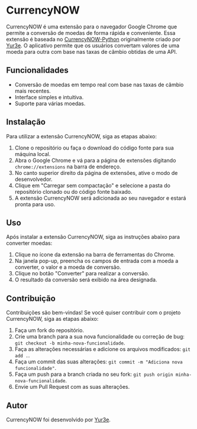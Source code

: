 # CurrencyNOW

CurrencyNOW é uma extensão para o navegador Google Chrome que permite a conversão de moedas de forma rápida e conveniente. Essa extensão é baseada no [CurrencyNOW-Python](https://github.com/Yur3e/CurrencyNOW-Python) originalmente criado por [Yur3e](https://github.com/Yur3e). O aplicativo permite que os usuários convertam valores de uma moeda para outra com base nas taxas de câmbio obtidas de uma API.



## Funcionalidades

- Conversão de moedas em tempo real com base nas taxas de câmbio mais recentes.
- Interface simples e intuitiva.
- Suporte para várias moedas.

## Instalação

Para utilizar a extensão CurrencyNOW, siga as etapas abaixo:

1. Clone o repositório ou faça o download do código fonte para sua máquina local.
2. Abra o Google Chrome e vá para a página de extensões digitando `chrome://extensions` na barra de endereço.
3. No canto superior direito da página de extensões, ative o modo de desenvolvedor.
4. Clique em "Carregar sem compactação" e selecione a pasta do repositório clonado ou do código fonte baixado.
5. A extensão CurrencyNOW será adicionada ao seu navegador e estará pronta para uso.

## Uso

Após instalar a extensão CurrencyNOW, siga as instruções abaixo para converter moedas:

1. Clique no ícone da extensão na barra de ferramentas do Chrome.
2. Na janela pop-up, preencha os campos de entrada com a moeda a converter, o valor e a moeda de conversão.
3. Clique no botão "Converter" para realizar a conversão.
4. O resultado da conversão será exibido na área designada.

## Contribuição

Contribuições são bem-vindas! Se você quiser contribuir com o projeto CurrencyNOW, siga as etapas abaixo:

1. Faça um fork do repositório.
2. Crie uma branch para a sua nova funcionalidade ou correção de bug: `git checkout -b minha-nova-funcionalidade`.
3. Faça as alterações necessárias e adicione os arquivos modificados: `git add .`.
4. Faça um commit das suas alterações: `git commit -m "Adiciona nova funcionalidade"`.
5. Faça um push para a branch criada no seu fork: `git push origin minha-nova-funcionalidade`.
6. Envie um Pull Request com as suas alterações.

## Autor

CurrencyNOW foi desenvolvido por [Yur3e](https://github.com/Yur3e).
